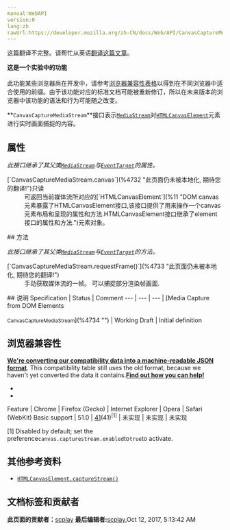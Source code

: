 ```yaml
---
manual:WebAPI
version:0
lang:zh
rawUrl:https://developer.mozilla.org/zh-CN/docs/Web/API/CanvasCaptureMediaStream#Browser_compatibility
---
```




这篇翻译不完整。请帮忙从英语[翻译这篇文章](%4730 "")。






**这是一个实验中的功能**<br></br>此功能某些浏览器尚在开发中，请参考[浏览器兼容性表格](%4731 "")以得到在不同浏览器中适合使用的前缀。由于该功能对应的标准文档可能被重新修订，所以在未来版本的浏览器中该功能的语法和行为可能随之改变。





**`CanvasCaptureMediaStream`**接口表示[`MediaStream`](%2894 "MediaStream 接口是一个媒体内容的流.。一个流包含几个轨道，比如视频和音频轨道。")对[`HTMLCanvasElement`](%11 "DOM canvas元素暴露了HTMLCanvasElement接口,该接口提供了用来操作一个canvas元素布局和呈现的属性和方法.HTMLCanvasElement接口继承了element接口的属性和方法.")元素进行实时画面捕捉的内容。


## 属性<a name="属性"></a>


<em>此接口继承了其父类[`MediaStream`](%2894 "MediaStream 接口是一个媒体内容的流.。一个流包含几个轨道，比如视频和音频轨道。")与[`EventTarget`](%2696 "EventTarget 是一个由可以接收事件的对象实现的接口，并且可以为它们创建侦听器。")的属性。</em>

<dl><dt id=''>[`CanvasCaptureMediaStream.canvas`](%4732 "此页面仍未被本地化, 期待您的翻译!")只读</dt><dd>可返回当前媒体流所对应的[`HTMLCanvasElement`](%11 "DOM canvas元素暴露了HTMLCanvasElement接口,该接口提供了用来操作一个canvas元素布局和呈现的属性和方法.HTMLCanvasElement接口继承了element接口的属性和方法.")元素对象。</dd></dl>
## 方法<a name="方法"></a>


<em>此接口继承了其父类[`MediaStream`](%2894 "MediaStream 接口是一个媒体内容的流.。一个流包含几个轨道，比如视频和音频轨道。")与[`EventTarget`](%2696 "EventTarget 是一个由可以接收事件的对象实现的接口，并且可以为它们创建侦听器。")的方法。</em>

<dl><dt id=''>[`CanvasCaptureMediaStream.requestFrame()`](%4733 "此页面仍未被本地化, 期待您的翻译!")</dt><dd>手动获取媒体流的一帧。 可以捕捉部分渲染帧画面.</dd></dl>
## 说明<a name="说明"></a>
Specification | Status | Comment 
 ---  |  ---  |  ---  | 
[Media Capture from DOM Elements<br></br><small>CanvasCaptureMediaStream</small>](%4734 "") | Working Draft | Initial definition 


## 浏览器兼容性<a name="浏览器兼容性"></a>


**[We&#39;re converting our compatibility data into a machine-readable JSON format](%3344 "")**. This compatibility table still uses the old format, because we haven&#39;t yet converted the data it contains.**[Find out how you can help!](%3392 "")**


* 
* 
Feature | Chrome | Firefox (Gecko) | Internet Explorer | Opera | Safari (WebKit) 
Basic support | 51.0 | [41](%4735 "Released on 2015-09-22.")(41)<sup>[1]</sup> | 未实现 | 未实现 | 未实现 






[1] Disabled by default; set the preference`canvas.capturestream.enabled`to`true`to activate.


## 其他参考资料<a name="其他参考资料"></a>

* [`HTMLCanvasElement.captureStream()`](%4736 "此页面仍未被本地化, 期待您的翻译!")



## 文档标签和贡献者
**此页面的贡献者：**[scplay](%4737 "")
**最后编辑者:**[scplay](%4737 ""),<time>Oct 12, 2017, 5:13:42 AM</time>


